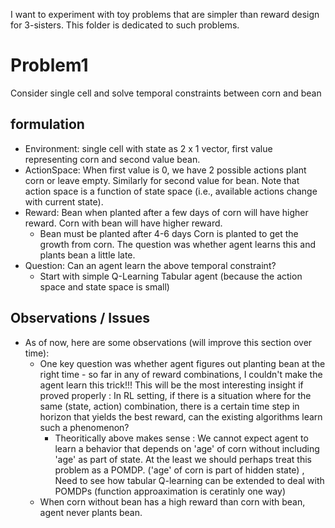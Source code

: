 I want to experiment with toy problems that are simpler than reward design for 3-sisters. This folder is dedicated to such problems.

# Problem1
Consider single  cell and solve temporal constraints between corn and bean

## formulation
- Environment: single cell with state as 2 x 1 vector, first value representing corn and second value bean.
- ActionSpace: When first value is 0, we have 2 possible actions plant corn or leave empty. Similarly for second value for bean. Note that action space is a function of state space (i.e., available actions change with current state).
- Reward: Bean when planted after a few days of corn will have higher reward. Corn with bean will have higher reward.
  - Bean must be planted after 4-6 days Corn is planted to get the growth from corn. The question was whether agent learns this and plants bean a little late.
- Question: Can an agent learn the above temporal constraint?
  - Start with simple Q-Learning Tabular agent (because the action space and state space is small)

## Observations / Issues
- As of now, here are some observations (will improve this section over time):
  - One key question was whether agent figures out planting bean at the right time - so far in any of reward combinations, I couldn't make the agent learn this trick!!! This will be the most interesting insight if proved properly : In RL setting, if there is a situation where for the same (state, action) combination, there is a certain time step in horizon that yields the best reward, can the existing algorithms learn such a phenomenon?
    - Theoritically above makes sense : We cannot expect agent to learn a behavior that depends on 'age' of corn without including 'age' as part of state. At the least we should perhaps treat this problem as a POMDP. ('age' of corn is part of hidden state) , Need to see how tabular Q-learning can be extended to deal with POMDPs (function approaximation is ceratinly one way)
  - When corn without bean has a high reward than corn with bean, agent never plants bean.
